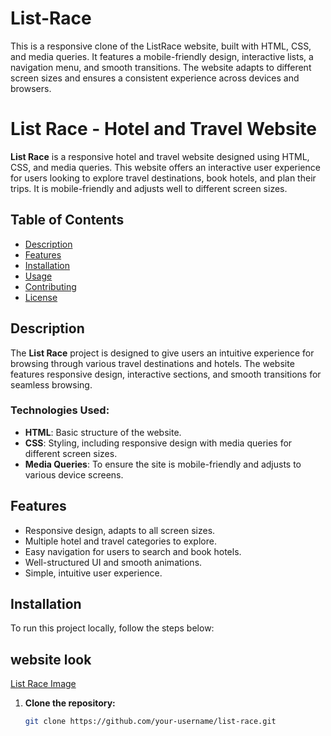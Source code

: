 # List-Race
This is a responsive clone of the ListRace website, built with HTML, CSS, and media queries. It features a mobile-friendly design, interactive lists, a navigation menu, and smooth transitions. The website adapts to different screen sizes and ensures a consistent experience across devices and browsers.
# List Race - Hotel and Travel Website

**List Race** is a responsive hotel and travel website designed using HTML, CSS, and media queries. This website offers an interactive user experience for users looking to explore travel destinations, book hotels, and plan their trips. It is mobile-friendly and adjusts well to different screen sizes.

## Table of Contents
- [Description](#description)
- [Features](#features)
- [Installation](#installation)
- [Usage](#usage)
- [Contributing](#contributing)
- [License](#license)

## Description

The **List Race** project is designed to give users an intuitive experience for browsing through various travel destinations and hotels. The website features responsive design, interactive sections, and smooth transitions for seamless browsing.

### Technologies Used:
- **HTML**: Basic structure of the website.
- **CSS**: Styling, including responsive design with media queries for different screen sizes.
- **Media Queries**: To ensure the site is mobile-friendly and adjusts to various device screens.

## Features
- Responsive design, adapts to all screen sizes.
- Multiple hotel and travel categories to explore.
- Easy navigation for users to search and book hotels.
- Well-structured UI and smooth animations.
- Simple, intuitive user experience.
  
## Installation

To run this project locally, follow the steps below:
## website look
 [List Race Image](https://github.com/Amanwebdevlopment/List-Race/blob/6cef46352bd9c88fd3fb5369ef703d1e9e7c95bd/Untitled%20design.png)

1. **Clone the repository:**
   ```bash
   git clone https://github.com/your-username/list-race.git
  
   

